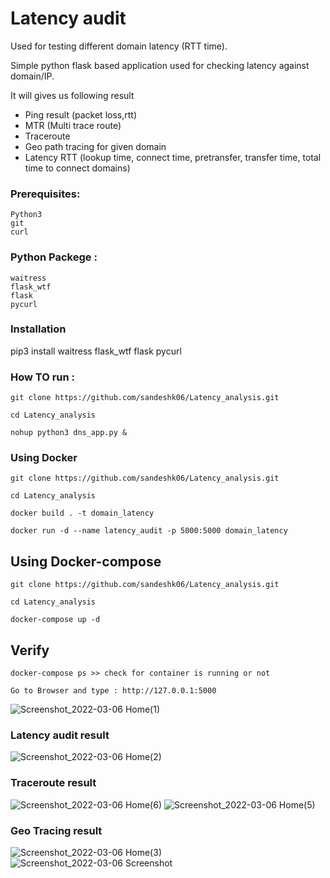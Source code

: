 # Latency audit

Used for testing different domain latency (RTT time).

Simple python flask based application used for checking latency against domain/IP.

It will gives us following result

- Ping result (packet loss,rtt)
- MTR (Multi trace route)
- Traceroute 
- Geo path tracing for given domain
- Latency RTT (lookup time, connect time, pretransfer, transfer time, total time to connect domains)

### Prerequisites:


    Python3
    git
    curl
    
### Python Packege :

    waitress
    flask_wtf
    flask
    pycurl
    
### Installation

pip3 install waitress flask_wtf flask pycurl

### How TO run :

    git clone https://github.com/sandeshk06/Latency_analysis.git

    cd Latency_analysis

    nohup python3 dns_app.py &

### Using Docker

    git clone https://github.com/sandeshk06/Latency_analysis.git

    cd Latency_analysis

    docker build . -t domain_latency

    docker run -d --name latency_audit -p 5000:5000 domain_latency

## Using Docker-compose

    git clone https://github.com/sandeshk06/Latency_analysis.git

    cd Latency_analysis

    docker-compose up -d

## Verify


    docker-compose ps >> check for container is running or not

    Go to Browser and type : http://127.0.0.1:5000
    

![Screenshot_2022-03-06 Home(1)](https://user-images.githubusercontent.com/16614184/156911465-02040ed7-c586-47d8-b81a-fcbfeeb2a4f3.png)


### Latency audit result

![Screenshot_2022-03-06 Home(2)](https://user-images.githubusercontent.com/16614184/156911489-0aaa104c-4d59-4056-b2fd-2b44ecbba3f1.png)

### Traceroute result
![Screenshot_2022-03-06 Home(6)](https://user-images.githubusercontent.com/16614184/156911705-06ea4378-8276-4e2e-b21e-072fd3d46b3d.png)
![Screenshot_2022-03-06 Home(5)](https://user-images.githubusercontent.com/16614184/156911575-bf31c141-e5b5-4822-afd8-3da77bc2bf06.png)

### Geo Tracing result
![Screenshot_2022-03-06 Home(3)](https://user-images.githubusercontent.com/16614184/156911593-72cbbc10-6e0b-4ebd-9dad-dff629ce7456.png)
![Screenshot_2022-03-06 Screenshot](https://user-images.githubusercontent.com/16614184/156911613-5f797312-3890-4c17-b3fc-124cc61ae409.png)













